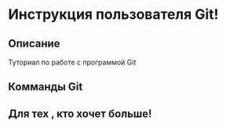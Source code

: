 # Инструкция пользователя Git!

## Описание 

Туториал по работе с программой Git 

## Комманды Git


## Для тех , кто хочет больше!

